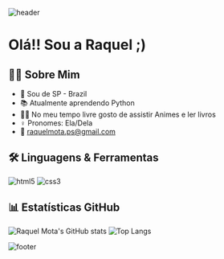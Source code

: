 ![header](https://capsule-render.vercel.app/api?type=rect&color=0:000000,50:EB0046,100:000000&width=auto&height=50&section=header&text=-%20Bem%20Vindo%20-&fontSize=30&fontColor=FFFFFF&animation=twinkling)

# Olá!! Sou a Raquel ;)

##  👩‍💻 Sobre Mim
- 🌆 Sou de SP - Brazil
- 📚 Atualmente aprendendo Python
- 🥷🏻 No meu tempo livre gosto de assistir Animes e ler livros
- ♀️ Pronomes: Ela/Dela
- 📩 raquelmota.ps@gmail.com

## 🛠️ Linguagens & Ferramentas
![html5](https://img.shields.io/badge/HTML5-E34F26?style=for-the-badge&logo=html5&logoColor=white)
![css3](https://img.shields.io/badge/CSS3-1572B6?style=for-the-badge&logo=css3&logoColor=white)

## 📊 Estatísticas GitHub
![Raquel Mota's GitHub stats](https://github-readme-stats.vercel.app/api?username=raquelmps&show_icons=true&theme=monokai&bg_color=000000)
![Top Langs](https://github-readme-stats.vercel.app/api/top-langs/?username=raquelmps&layout=compact&theme=monokai&bg_color=000000)

![footer](https://capsule-render.vercel.app/api?type=RECT&color=0:000000,50:EB0046,100:000000&width=100%&height=50&section=header)

